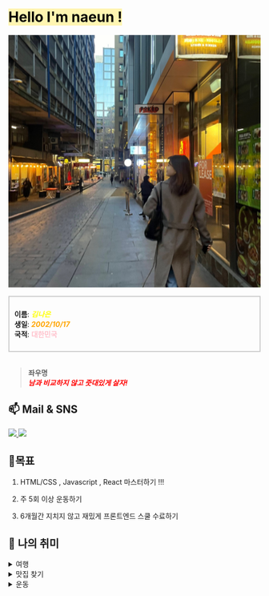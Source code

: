 # <span style="background-color:#fff5b1; color: black">Hello I'm naeun !</span>

![나](/assets/md/me.jpg)

<div style="border: 2px solid #ccc; padding: 10px;">

**이름**: <span style="color:yellow;"> **_김나은_** </span>  
**생일**: <span style="color:orange;"> **_2002/10/17_** </span>  
**국적**: <span style="color:pink;"> **대한민국** </span>

</div>

<br>

> **좌우명**  
> <span style="color:red;"> **_남과 비교하지 않고 줏대있게 살자!_** </span>

## 📫 Mail & SNS

<div>
        <a href="mailto::kkkne1017@naver.com">
                <img src="https://img.shields.io/badge/Mail-30B980?style=flat&logo=Gmail&logoColor=white" />
        </a>
        <a href="https://betteree.tistory.com/">
                <img src="https://img.shields.io/badge/Tistroy-000000?style=flat&logo=tistory&logoColor=white" />
        </a>

</div>

## 🚩목표

1. HTML/CSS , Javascript , React 마스터하기 !!!

2. 주 5회 이상 운동하기

3. 6개월간 지치지 않고 재밌게 프론트엔드 스쿨 수료하기

## 🌱 나의 취미

<details>
<summary>여행</summary>
</summary>

- 호주 🦘

- 필리핀 🌴
- 태국 🐘
- 중국 👲
</details>

<details>
<summary>맛집 찾기</summary>
</summary>

- 파스타

- 돈까스
- 초밥
- 국밥
</details>
<details>
<summary>운동</summary>
</summary>

- 헬스 🏋

- 수영 🏊‍♀
- 점핑 🐇
- 런닝 🏃‍♀
</details>
